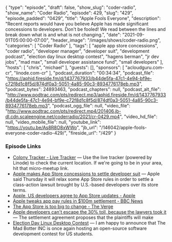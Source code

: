 {
  "type": "episode",
  "draft": false,
  "show_slug": "coder-radio",
  "show_name": "Coder Radio",
  "episode": 429,
  "slug": "429",
  "episode_padded": "0429",
  "title": "Apple Fools Everyone",
  "description": "Recent reports would have you believe Apple has made significant concessions to developers. Don't be fooled! We read between the lines and break down what is and what is not changing.",
  "date": "2021-09-01T05:00:00-07:00",
  "header_image": "/images/shows/coder-radio.png",
  "categories": [
    "Coder Radio"
  ],
  "tags": [
    "apple app store concessions",
    "coder radio",
    "developer manager",
    "developer suit",
    "development podcast",
    "election day linux desktop contest",
    "hagens berman",
    "jr dev jobs",
    "mad max",
    "small developer assistance fund",
    "small developers"
  ],
  "hosts": [
    "chris",
    "michael"
  ],
  "guests": [],
  "sponsors": [
    "acloudguru.com-cr",
    "linode.com-cr"
  ],
  "podcast_duration": "00:34:34",
  "podcast_file": "https://aphid.fireside.fm/d/1437767933/b44de5fa-47c1-4e94-bf9e-c72f8d1c8f5d/874df0a3-5051-4a85-90c3-8934776178eb.mp3",
  "podcast_bytes": 24893463,
  "podcast_chapters": null,
  "podcast_alt_file": "http://www.podtrac.com/pts/redirect.mp3/aphid.fireside.fm/d/1437767933/b44de5fa-47c1-4e94-bf9e-c72f8d1c8f5d/874df0a3-5051-4a85-90c3-8934776178eb.mp3",
  "podcast_ogg_file": null,
  "video_file": "http://www.podtrac.com/pts/redirect.mp4/201406.jb-dl.cdn.scaleengine.net/coderradio/2021/cr-0429.mp4",
  "video_hd_file": null,
  "video_mobile_file": null,
  "youtube_link": "https://youtu.be/As8R8O8xWWo",
  "jb_url": "/146042/apple-fools-everyone-coder-radio-429/",
  "fireside_url": "/429"
}


### Episode Links

  * [Colony Tracker - Live Tracker](https://www.linode.com/lp/jupitercolony/ "Colony Tracker - Live Tracker") — Use the live tracker (powered by Linode) to check the current location. If we're going to be in your area, hit that micro-meetup link.
  * [Apple makes App Store concessions to settle developer suit](https://www.axios.com/apple-settles-developer-class-action-c13bb308-daf3-4231-a399-ffd48b6b2c52.html "Apple makes App Store concessions to settle developer suit") — Apple said Thursday it will relax some App Store rules in order to settle a class-action lawsuit brought by U.S.-based developers over its store terms.
  * [Apple, US developers agree to App Store updates - Apple](https://www.apple.com/newsroom/2021/08/apple-us-developers-agree-to-app-store-updates/ "Apple, US developers agree to App Store updates - Apple")
  * [Apple tweaks app pay rules in $100m settlement - BBC News](https://www.bbc.com/news/technology-58356200 "Apple tweaks app pay rules in $100m settlement - BBC News")
  * [The App Store is too big to change - The Verge](https://www.theverge.com/22645070/apple-app-store-policies-purchases-cut-fees-change-class-action "The App Store is too big to change - The Verge")
  * [Apple developers can't escape the 30% toll, because the lawyers took it](https://appleinsider.com/articles/21/08/27/law-firm-requesting-30-of-100m-apple-small-developer-assistance-fund "Apple developers can't escape the 30% toll, because the lawyers took it") — The settlement agreement proposes that the plaintiffs will make 
  * [Election Day Linux Desktop Contest](https://themadbotter.com/2021/08/24/election-day-linux-desktop-contest/ "Election Day Linux Desktop Contest") — I am happy to announce that The Mad Botter INC is once again hosting an open-source software development contest for US students.


